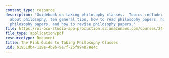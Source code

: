 ```yaml
---
content_type: resource
description: 'Guidebook on taking philosophy classes.  Topics include: five myths
  about philosophy, ten general tips, how to read philosophy papers, how to write
  philosophy papers, and how to revise philosophy papers.'
file: https://ol-ocw-studio-app-production.s3.amazonaws.com/courses/24-08j-philosophical-issues-in-brain-science-spring-2009/b1951db4129e4b9b9e7f25f994a78e4c_MIT24_08JS09_read.pdf
file_type: application/pdf
resourcetype: Document
title: The Pink Guide to Taking Philosophy Classes
uid: b1951db4-129e-4b9b-9e7f-25f994a78e4c
---
```

